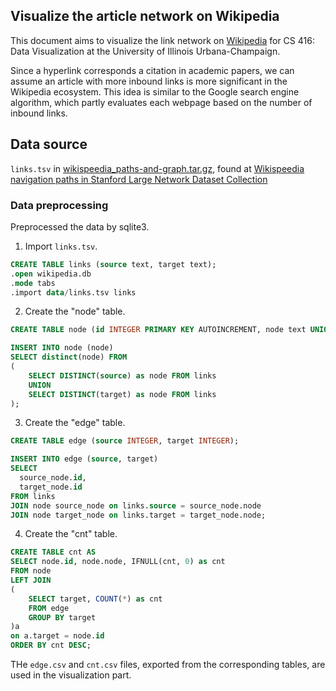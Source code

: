 ## Visualize the article network on Wikipedia

This document aims to visualize the link network on [Wikipedia](https://en.wikipedia.org/wiki/Main_Page) for CS 416: Data Visualization at the University of Illinois Urbana-Champaign.

Since a hyperlink corresponds a citation in academic papers, we can assume an article with more inbound links is more significant in the Wikipedia ecosystem.
This idea is similar to the Google search engine algorithm, which partly evaluates each webpage based on the number of inbound links.


## Data source

`links.tsv` in [wikispeedia_paths-and-graph.tar.gz](https://snap.stanford.edu/data/wikispeedia/wikispeedia_paths-and-graph.tar.gz), found at [Wikispeedia navigation paths in Stanford Large Network Dataset Collection](https://snap.stanford.edu/data/wikispeedia.html)


### Data preprocessing

Preprocessed the data by sqlite3.

1. Import `links.tsv`.

```sql
CREATE TABLE links (source text, target text);
.open wikipedia.db
.mode tabs
.import data/links.tsv links
```

2. Create the "node" table.

```sql
CREATE TABLE node (id INTEGER PRIMARY KEY AUTOINCREMENT, node text UNIQUE);
```

```sql
INSERT INTO node (node)
SELECT distinct(node) FROM
(
	SELECT DISTINCT(source) as node FROM links
	UNION
	SELECT DISTINCT(target) as node FROM links
);
```

3. Create the "edge" table.

```sql
CREATE TABLE edge (source INTEGER, target INTEGER);
```

```sql
INSERT INTO edge (source, target)
SELECT
  source_node.id,
  target_node.id
FROM links
JOIN node source_node on links.source = source_node.node
JOIN node target_node on links.target = target_node.node;
```

4. Create the "cnt" table.

```sql
CREATE TABLE cnt AS
SELECT node.id, node.node, IFNULL(cnt, 0) as cnt
FROM node
LEFT JOIN
(
	SELECT target, COUNT(*) as cnt
	FROM edge
	GROUP BY target
)a
on a.target = node.id
ORDER BY cnt DESC;
```

THe `edge.csv` and `cnt.csv` files, exported from the corresponding tables, are used in the visualization part.